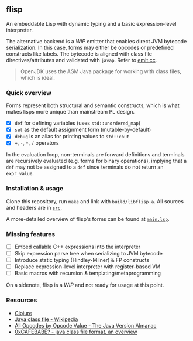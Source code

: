 ## flisp

An embeddable Lisp with dynamic typing and a basic expression-level interpreter.

The alternative backend is a _WIP_ emitter that enables direct JVM bytecode serialization. In this case, forms may either be opcodes or predefined constructs like labels. The bytecode is aligned with class file directives/attributes and validated with `javap`. Refer to [emit.cc](https://github.com/elricmann/flisp/blob/main/src/emit.cc).

> OpenJDK uses the ASM Java package for working with class files, which is ideal.

### Quick overview

Forms represent both structural and semantic constructs, which is what makes lisps more unique than mainstream PL design.

- [x] `def` for defining variables (uses `std::unordered_map`)
- [x] `set` as the default assignment form (mutable-by-default)
- [x] `debug` is an alias for printing values to `std::cout`
- [x] `+`, `-`, `*`, `/` operators

In the evaluation loop, non-terminals are forward definitions and terminals are recursively evaluated (e.g. forms for binary operations), implying that a `def` may not be assigned to a `def` since terminals do not return an `expr_value`.

### Installation & usage

Clone this repository, run `make` and link with `build/libflisp.a`. All sources and headers are in [`src`](https://github.com/elricmann/flisp/blob/main/src/).

A more-detailed overview of flisp's forms can be found at [`main.lsp`](https://github.com/elricmann/flisp/blob/main/tests/main.lsp).

### Missing features

- [ ] Embed callable C++ expressions into the interpreter
- [ ] Skip expression parse tree when serializing to JVM bytecode
- [ ] Introduce static typing (Hindley-Milner) & FP constructs
- [ ] Replace expression-level interpreter with register-based VM
- [ ] Basic macros with recursion & templating/metaprogramming

On a sidenote, flisp is a _WIP_ and not ready for usage at this point.

### Resources

- [Clojure](https://clojure.org/)
- [Java class file - Wikipedia](https://en.wikipedia.org/wiki/Java_class_file)
- [All Opcodes by Opcode Value - The Java Version Almanac](https://javaalmanac.io/bytecode/opcodes/)
- [0xCAFEBABE? - java class file format, an overview](https://blog.lse.epita.fr/2014/04/28/0xcafebabe-java-class-file-format-an-overview.html)
